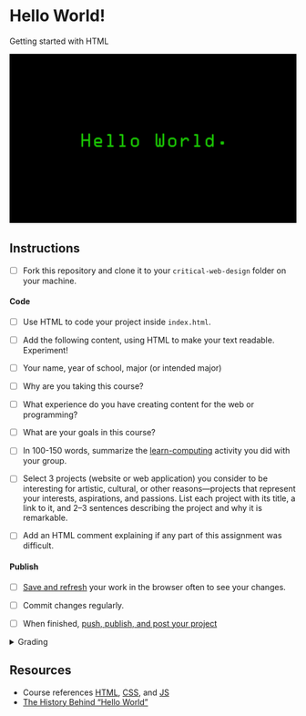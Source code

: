 
# Hello World!

Getting started with HTML

![hello-world](assets/img/hello-world.png)


## Instructions

- [ ] Fork this repository and clone it to your `critical-web-design` folder on your machine.


#### Code
- [ ] Use HTML to code your project inside `index.html`.
- [ ] Add the following content, using HTML to make your text readable. Experiment!
- [ ] Your name, year of school, major (or intended major)
- [ ] Why are you taking this course?
- [ ] What experience do you have creating content for the web or programming?
- [ ] What are your goals in this course?
- [ ] In 100-150 words, summarize the [learn-computing](https://github.com/omundy/learn-computing) activity you did with your group.
- [ ] Select 3 projects (website or web application) you consider to be interesting for artistic, cultural, or other reasons—projects that represent your interests, aspirations, and passions. List each project with its title, a link to it, and 2–3 sentences describing the project and why it is remarkable.
- [ ] Add an HTML comment explaining if any part of this assignment was difficult.


#### Publish
- [ ] [Save and refresh](https://github.com/omundy/learn-computing/blob/main/topics-keyboard-shortcuts.md#web-development-edit-save-refresh-loop) your work in the browser often to see your changes.
- [ ] Commit changes regularly.
- [ ] When finished, [push, publish, and post your project](https://docs.google.com/document/d/17U_zmzM_eML_qkG0PaOdDRcEk3YEmbiQ1TyNnbAM08k/edit#bookmark=id.8jryplv1i8a)




<details>
<summary>Grading</summary>

Points | Description
---: | ---
5 | Correct information provided
5 | Instructions followed
5 | Project is online, accessible, and linked from Moodle by the deadline
5 | Code is working (as intended)
5% | Bonus! Add more info with these [tags](https://www.w3schools.com/tags/default.asp) for extra points `<pre>`, `<blockquote>`, `<img>`, +2 more…
20 | Total possible

</details>



## Resources

- Course references [HTML](https://github.com/omundy/dig245-critical-web-design/blob/main/reference-sheets/html.md), [CSS](https://github.com/omundy/dig245-critical-web-design/blob/main/reference-sheets/css.md), and [JS](https://github.com/omundy/dig245-critical-web-design/blob/main/reference-sheets/javascript.md)
- [The History Behind “Hello World”](https://www.elegantthemes.com/blog/wordpress/the-history-behind-hello-world)
